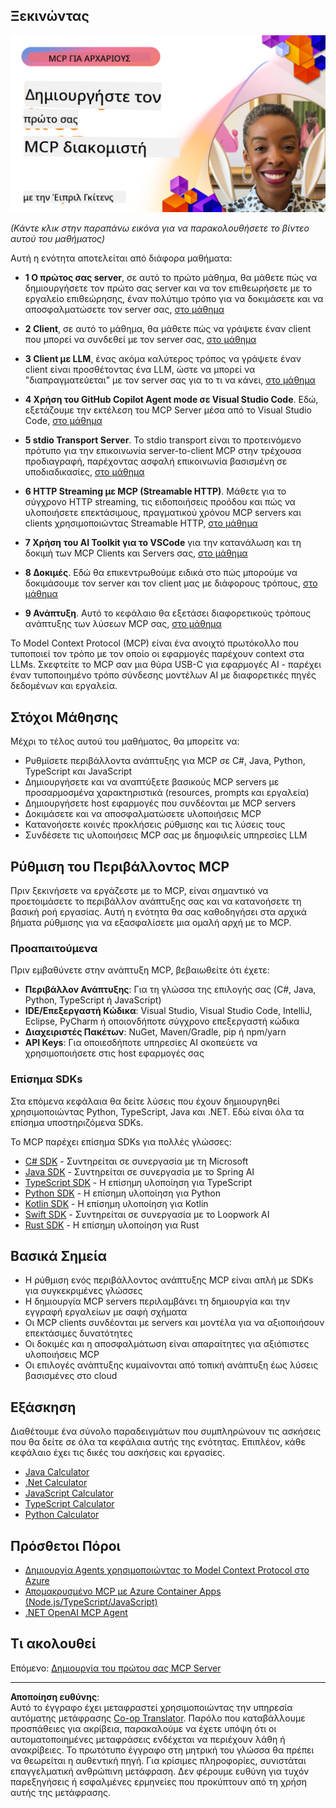<!--
CO_OP_TRANSLATOR_METADATA:
{
  "original_hash": "1197b6dbde36773e04a5ae826557fdb9",
  "translation_date": "2025-08-26T17:46:00+00:00",
  "source_file": "03-GettingStarted/README.md",
  "language_code": "el"
}
-->
## Ξεκινώντας  

[![Δημιουργήστε τον Πρώτο σας MCP Server](../../../translated_images/04.0ea920069efd979a0b2dad51e72c1df7ead9c57b3305796068a6cee1f0dd6674.el.png)](https://youtu.be/sNDZO9N4m9Y)

_(Κάντε κλικ στην παραπάνω εικόνα για να παρακολουθήσετε το βίντεο αυτού του μαθήματος)_

Αυτή η ενότητα αποτελείται από διάφορα μαθήματα:

- **1 Ο πρώτος σας server**, σε αυτό το πρώτο μάθημα, θα μάθετε πώς να δημιουργήσετε τον πρώτο σας server και να τον επιθεωρήσετε με το εργαλείο επιθεώρησης, έναν πολύτιμο τρόπο για να δοκιμάσετε και να αποσφαλματώσετε τον server σας, [στο μάθημα](01-first-server/README.md)

- **2 Client**, σε αυτό το μάθημα, θα μάθετε πώς να γράψετε έναν client που μπορεί να συνδεθεί με τον server σας, [στο μάθημα](02-client/README.md)

- **3 Client με LLM**, ένας ακόμα καλύτερος τρόπος να γράψετε έναν client είναι προσθέτοντας ένα LLM, ώστε να μπορεί να "διαπραγματεύεται" με τον server σας για το τι να κάνει, [στο μάθημα](03-llm-client/README.md)

- **4 Χρήση του GitHub Copilot Agent mode σε Visual Studio Code**. Εδώ, εξετάζουμε την εκτέλεση του MCP Server μέσα από το Visual Studio Code, [στο μάθημα](04-vscode/README.md)

- **5 stdio Transport Server**. Το stdio transport είναι το προτεινόμενο πρότυπο για την επικοινωνία server-to-client MCP στην τρέχουσα προδιαγραφή, παρέχοντας ασφαλή επικοινωνία βασισμένη σε υποδιαδικασίες, [στο μάθημα](05-stdio-server/README.md)

- **6 HTTP Streaming με MCP (Streamable HTTP)**. Μάθετε για το σύγχρονο HTTP streaming, τις ειδοποιήσεις προόδου και πώς να υλοποιήσετε επεκτάσιμους, πραγματικού χρόνου MCP servers και clients χρησιμοποιώντας Streamable HTTP, [στο μάθημα](06-http-streaming/README.md)

- **7 Χρήση του AI Toolkit για το VSCode** για την κατανάλωση και τη δοκιμή των MCP Clients και Servers σας, [στο μάθημα](07-aitk/README.md)

- **8 Δοκιμές**. Εδώ θα επικεντρωθούμε ειδικά στο πώς μπορούμε να δοκιμάσουμε τον server και τον client μας με διάφορους τρόπους, [στο μάθημα](08-testing/README.md)

- **9 Ανάπτυξη**. Αυτό το κεφάλαιο θα εξετάσει διαφορετικούς τρόπους ανάπτυξης των λύσεων MCP σας, [στο μάθημα](09-deployment/README.md)

Το Model Context Protocol (MCP) είναι ένα ανοιχτό πρωτόκολλο που τυποποιεί τον τρόπο με τον οποίο οι εφαρμογές παρέχουν context στα LLMs. Σκεφτείτε το MCP σαν μια θύρα USB-C για εφαρμογές AI - παρέχει έναν τυποποιημένο τρόπο σύνδεσης μοντέλων AI με διαφορετικές πηγές δεδομένων και εργαλεία.

## Στόχοι Μάθησης

Μέχρι το τέλος αυτού του μαθήματος, θα μπορείτε να:

- Ρυθμίσετε περιβάλλοντα ανάπτυξης για MCP σε C#, Java, Python, TypeScript και JavaScript
- Δημιουργήσετε και να αναπτύξετε βασικούς MCP servers με προσαρμοσμένα χαρακτηριστικά (resources, prompts και εργαλεία)
- Δημιουργήσετε host εφαρμογές που συνδέονται με MCP servers
- Δοκιμάσετε και να αποσφαλματώσετε υλοποιήσεις MCP
- Κατανοήσετε κοινές προκλήσεις ρύθμισης και τις λύσεις τους
- Συνδέσετε τις υλοποιήσεις MCP σας με δημοφιλείς υπηρεσίες LLM

## Ρύθμιση του Περιβάλλοντος MCP

Πριν ξεκινήσετε να εργάζεστε με το MCP, είναι σημαντικό να προετοιμάσετε το περιβάλλον ανάπτυξης σας και να κατανοήσετε τη βασική ροή εργασίας. Αυτή η ενότητα θα σας καθοδηγήσει στα αρχικά βήματα ρύθμισης για να εξασφαλίσετε μια ομαλή αρχή με το MCP.

### Προαπαιτούμενα

Πριν εμβαθύνετε στην ανάπτυξη MCP, βεβαιωθείτε ότι έχετε:

- **Περιβάλλον Ανάπτυξης**: Για τη γλώσσα της επιλογής σας (C#, Java, Python, TypeScript ή JavaScript)
- **IDE/Επεξεργαστή Κώδικα**: Visual Studio, Visual Studio Code, IntelliJ, Eclipse, PyCharm ή οποιονδήποτε σύγχρονο επεξεργαστή κώδικα
- **Διαχειριστές Πακέτων**: NuGet, Maven/Gradle, pip ή npm/yarn
- **API Keys**: Για οποιεσδήποτε υπηρεσίες AI σκοπεύετε να χρησιμοποιήσετε στις host εφαρμογές σας

### Επίσημα SDKs

Στα επόμενα κεφάλαια θα δείτε λύσεις που έχουν δημιουργηθεί χρησιμοποιώντας Python, TypeScript, Java και .NET. Εδώ είναι όλα τα επίσημα υποστηριζόμενα SDKs.

Το MCP παρέχει επίσημα SDKs για πολλές γλώσσες:
- [C# SDK](https://github.com/modelcontextprotocol/csharp-sdk) - Συντηρείται σε συνεργασία με τη Microsoft
- [Java SDK](https://github.com/modelcontextprotocol/java-sdk) - Συντηρείται σε συνεργασία με το Spring AI
- [TypeScript SDK](https://github.com/modelcontextprotocol/typescript-sdk) - Η επίσημη υλοποίηση για TypeScript
- [Python SDK](https://github.com/modelcontextprotocol/python-sdk) - Η επίσημη υλοποίηση για Python
- [Kotlin SDK](https://github.com/modelcontextprotocol/kotlin-sdk) - Η επίσημη υλοποίηση για Kotlin
- [Swift SDK](https://github.com/modelcontextprotocol/swift-sdk) - Συντηρείται σε συνεργασία με το Loopwork AI
- [Rust SDK](https://github.com/modelcontextprotocol/rust-sdk) - Η επίσημη υλοποίηση για Rust

## Βασικά Σημεία

- Η ρύθμιση ενός περιβάλλοντος ανάπτυξης MCP είναι απλή με SDKs για συγκεκριμένες γλώσσες
- Η δημιουργία MCP servers περιλαμβάνει τη δημιουργία και την εγγραφή εργαλείων με σαφή σχήματα
- Οι MCP clients συνδέονται με servers και μοντέλα για να αξιοποιήσουν επεκτάσιμες δυνατότητες
- Οι δοκιμές και η αποσφαλμάτωση είναι απαραίτητες για αξιόπιστες υλοποιήσεις MCP
- Οι επιλογές ανάπτυξης κυμαίνονται από τοπική ανάπτυξη έως λύσεις βασισμένες στο cloud

## Εξάσκηση

Διαθέτουμε ένα σύνολο παραδειγμάτων που συμπληρώνουν τις ασκήσεις που θα δείτε σε όλα τα κεφάλαια αυτής της ενότητας. Επιπλέον, κάθε κεφάλαιο έχει τις δικές του ασκήσεις και εργασίες.

- [Java Calculator](./samples/java/calculator/README.md)
- [.Net Calculator](../../../03-GettingStarted/samples/csharp)
- [JavaScript Calculator](./samples/javascript/README.md)
- [TypeScript Calculator](./samples/typescript/README.md)
- [Python Calculator](../../../03-GettingStarted/samples/python)

## Πρόσθετοι Πόροι

- [Δημιουργία Agents χρησιμοποιώντας το Model Context Protocol στο Azure](https://learn.microsoft.com/azure/developer/ai/intro-agents-mcp)
- [Απομακρυσμένο MCP με Azure Container Apps (Node.js/TypeScript/JavaScript)](https://learn.microsoft.com/samples/azure-samples/mcp-container-ts/mcp-container-ts/)
- [.NET OpenAI MCP Agent](https://learn.microsoft.com/samples/azure-samples/openai-mcp-agent-dotnet/openai-mcp-agent-dotnet/)

## Τι ακολουθεί

Επόμενο: [Δημιουργία του πρώτου σας MCP Server](01-first-server/README.md)

---

**Αποποίηση ευθύνης**:  
Αυτό το έγγραφο έχει μεταφραστεί χρησιμοποιώντας την υπηρεσία αυτόματης μετάφρασης [Co-op Translator](https://github.com/Azure/co-op-translator). Παρόλο που καταβάλλουμε προσπάθειες για ακρίβεια, παρακαλούμε να έχετε υπόψη ότι οι αυτοματοποιημένες μεταφράσεις ενδέχεται να περιέχουν λάθη ή ανακρίβειες. Το πρωτότυπο έγγραφο στη μητρική του γλώσσα θα πρέπει να θεωρείται η αυθεντική πηγή. Για κρίσιμες πληροφορίες, συνιστάται επαγγελματική ανθρώπινη μετάφραση. Δεν φέρουμε ευθύνη για τυχόν παρεξηγήσεις ή εσφαλμένες ερμηνείες που προκύπτουν από τη χρήση αυτής της μετάφρασης.